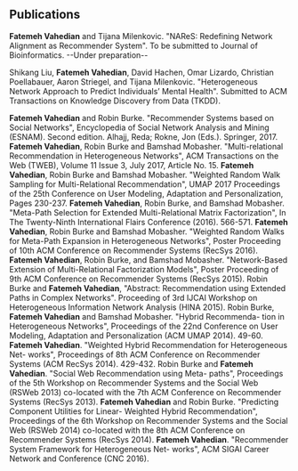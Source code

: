 ## Publications

**Fatemeh Vahedian** and Tijana Milenkovic. "NAReS: Redefining Network Alignment as Recommender System". To be submitted to Journal of Bioinformatics. --Under preparation--

Shikang Liu, **Fatemeh Vahedian**, David Hachen, Omar Lizardo, Christian Poellabauer, Aaron Striegel, and Tijana Milenkovic. "Heterogeneous Network Approach to Predict Individuals’ Mental Health". Submitted to ACM Transactions on Knowledge Discovery from Data (TKDD).

**Fatemeh Vahedian** and Robin Burke. "Recommender Systems based on Social Networks", Encyclopedia of Social Network Analysis and Mining (ESNAM). Second edition. Alhajj, Reda; Rokne, Jon (Eds.). Springer, 2017.
**Fatemeh Vahedian**, Robin Burke and Bamshad Mobasher. "Multi-relational Recommendation in Heterogeneous Networks", ACM Transactions on the Web (TWEB), Volume 11 Issue 3, July 2017, Article No. 15.
**Fatemeh Vahedian**, Robin Burke and Bamshad Mobasher. "Weighted Random Walk Sampling for Multi-Relational Recommendation", UMAP 2017 Proceedings of the 25th Conference on User Modeling, Adaptation and Personalization, Pages 230-237.
**Fatemeh Vahedian**, Robin Burke, and Bamshad Mobasher. "Meta-Path Selection for Extended Multi-Relational Matrix Factorization", In The Twenty-Ninth International Flairs Conference (2016). 566-571.
**Fatemeh Vahedian**, Robin Burke and Bamshad Mobasher. "Weighted Random Walks for Meta-Path Expansion in Heterogeneous Networks", Poster Proceeding of 10th ACM Conference on Recommender Systems (RecSys 2016).
**Fatemeh Vahedian**, Robin Burke, and Bamshad Mobasher. "Network-Based Extension of Multi-Relational Factorization Models", Poster Proceeding of 9th ACM Conference on Recommender Systems (RecSys 2015).
Robin Burke and **Fatemeh Vahedian**, "Abstract: Recommendation using Extended Paths in Complex Networks". Proceeding of 3rd IJCAI Workshop on Heterogeneous Information Network Analysis (HINA 2015).
Robin Burke, **Fatemeh Vahedian** and Bamshad Mobasher. "Hybrid Recommenda- tion in Heterogeneous Networks", Proceedings of the 22nd Conference on User Modeling, Adaptation and Personalization (ACM UMAP 2014). 49-60.
**Fatemeh Vahedian**. "Weighted Hybrid Recommendation for Heterogeneous Net- works", Proceedings of 8th ACM Conference on Recommender Systems (ACM RecSys 2014). 429-432.
Robin Burke and **Fatemeh Vahedian**. "Social Web Recommendation using Meta- paths", Proceedings of the 5th Workshop on Recommender Systems and the Social Web (RSWeb 2013) co-located with the 7th ACM Conference on Recommender Systems
(RecSys 2013).
**Fatemeh Vahedian** and Robin Burke. "Predicting Component Utilities for Linear- Weighted Hybrid Recommendation", Proceedings of the 6th Workshop on Recommender Systems and the Social Web (RSWeb 2014) co-located with the 8th ACM Conference on Recommender Systems (RecSys 2014).
**Fatemeh Vahedian**. "Recommender System Framework for Heterogeneous Net- works", ACM SIGAI Career Network and Conference (CNC 2016).
